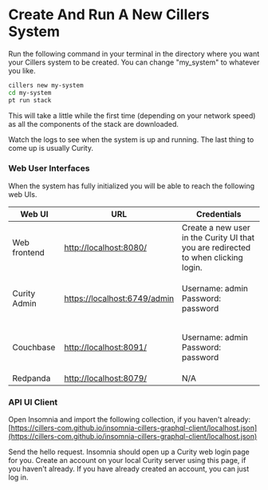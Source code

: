 # Create And Run A New Cillers System

Run the following command in your terminal in the directory where you want your Cillers system to be created. You can change "my\_system" to whatever you like.&#x20;

```bash
cillers new my-system
cd my-system
pt run stack
```

This will take a little while the first time (depending on your network speed) as all the components of the stack are downloaded.

Watch the logs to see when the system is up and running. The last thing to come up is usually Curity.

### Web User Interfaces

When the system has fully initialized you will be able to reach the following web UIs.

| Web UI       | URL                                                          | Credentials                                                                         |
| ------------ | ------------------------------------------------------------ | ----------------------------------------------------------------------------------- |
| Web frontend | [http://localhost:8080/](http://localhost:8080/)             | Create a new user in the Curity UI that you are redirected to when clicking login.  |
| Curity Admin | [https://localhost:6749/admin](https://localhost:6749/admin) | <p>Username: admin<br>Password: password</p>                                        |
| Couchbase    | [http://localhost:8091/](http://localhost:8091/)             | <p>Username: admin<br>Password: password</p>                                        |
| Redpanda     | [http://localhost:8079/](http://localhost:8079/)             | N/A                                                                                 |

### API UI Client

Open Insomnia and import the following collection, if you haven't already: [https://cillers-com.github.io/insomnia-cillers-graphql-client/localhost.json](https://cillers-com.github.io/insomnia-cillers-graphql-client/localhost.json)

Send the hello request. Insomnia should open up a Curity web login page for you. Create an account on your local Curity server using this page, if you haven't already. If you have already created an account, you can just log in.&#x20;
